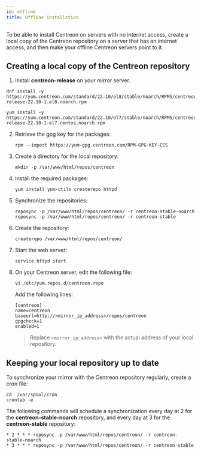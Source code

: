 ```yaml
---
id: offline
title: Offline installation
---
```


To be able to install Centreon on servers with no internet access, create a local copy of the Centreon repository on a server that has an internet access, and then make your offline Centreon servers point to it.

## Creating a local copy of the Centreon repository

1. Install **centreon-release** on your mirror server.

<Tabs groupId="sync">
<TabItem value="Alma / RHEL / Oracle Linux 8" label="Alma / RHEL / Oracle Linux 8">

```shell
dnf install -y https://yum.centreon.com/standard/22.10/el8/stable/noarch/RPMS/centreon-release-22.10-1.el8.noarch.rpm
```

</TabItem>
<TabItem value="CentOS 7" label="CentOS 7">

```shell
yum install -y https://yum.centreon.com/standard/22.10/el7/stable/noarch/RPMS/centreon-release-22.10-1.el7.centos.noarch.rpm
```

</TabItem>
</Tabs>

2. Retrieve the gpg key for the packages:

   ```shell
   rpm --import https://yum-gpg.centreon.com/RPM-GPG-KEY-CES
   ```

3. Create a directory for the local repository:

   ```shell
   mkdir -p /var/www/html/repos/centreon
   ```

4. Install the required packages:

   ```shell
   yum install yum-utils createrepo httpd
   ```

5. Synchronize the repositories:

   ```shell
   reposync -p /var/www/html/repos/centreon/ -r centreon-stable-noarch
   reposync -p /var/www/html/repos/centreon/ -r centreon-stable
   ```

6. Create the repository:

   ```shell
   createrepo /var/www/html/repos/centreon/
   ```

7. Start the web server:

   ```shell
   service httpd start
   ```

8. On your Centreon server, edit the following file:

   ```shell
   vi /etc/yum.repos.d/centreon.repo
   ```

   Add the following lines:

   ```shell
   [centreon]
   name=centreon
   baseurl=http://<mirror_ip_address>/repos/centreon
   gpgcheck=1
   enabled=1
   ```

   > Replace `<mirror_ip_address>` with the actual address of your local repository.

## Keeping your local repository up to date

To synchronize your mirror with the Centreon repository regularly, create a cron file:

```shell
cd  /var/spool/cron
crontab -e
```

The following commands will schedule a synchronization every day at 2 for the **centreon-stable-noarch** repository, and every day at 3 for the **centreon-stable** repository:

```shell
* 2 * * * reposync -p /var/www/html/repos/centreon/ -r centreon-stable-noarch
* 3 * * * reposync -p /var/www/html/repos/centreon/ -r centreon-stable
```
